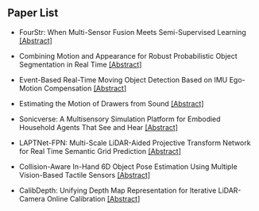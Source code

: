 ## Paper List

- FourStr: When Multi-Sensor Fusion Meets Semi-Supervised Learning
[[Abstract]](https://events.infovaya.com/presentation?id=90506)

- Combining Motion and Appearance for Robust Probabilistic Object Segmentation in Real Time
[[Abstract]](https://events.infovaya.com/presentation?id=90509)

- Event-Based Real-Time Moving Object Detection Based on IMU Ego-Motion Compensation
[[Abstract]](https://events.infovaya.com/presentation?id=90512)

- Estimating the Motion of Drawers from Sound
[[Abstract]](https://events.infovaya.com/presentation?id=90515)

- Sonicverse: A Multisensory Simulation Platform for Embodied Household Agents That See and Hear
[[Abstract]](https://events.infovaya.com/presentation?id=90518)

- LAPTNet-FPN: Multi-Scale LiDAR-Aided Projective Transform Network for Real Time Semantic Grid Prediction
[[Abstract]](https://events.infovaya.com/presentation?id=90521)

- Collision-Aware In-Hand 6D Object Pose Estimation Using Multiple Vision-Based Tactile Sensors
[[Abstract]](https://events.infovaya.com/presentation?id=90524)

- CalibDepth: Unifying Depth Map Representation for Iterative LiDAR-Camera Online Calibration
[[Abstract]](https://events.infovaya.com/presentation?id=90527)

